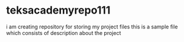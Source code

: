 # teksacademyrepo111
i am creating repository for storing my project files
this is a sample file which consists of description about the project
